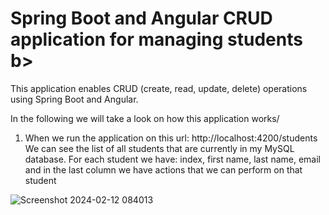 <h1> <b> Spring Boot and Angular CRUD application for managing students </b>b> </h1>

<p>This application enables CRUD (create, read, update, delete) operations using Spring Boot and Angular.</p>

In the following we will take a look on how this application works/

1. When we run the application on this url: http://localhost:4200/students
We can see the list of all students that are currently in my MySQL database.
For each student we have: index, first name, last name, email and in the last column we have actions that we can perform on that student

![Screenshot 2024-02-12 084013](https://github.com/RobertoStev/Spring-Boot-and-Angular-student-management-system/assets/65564783/510f0ffe-0aeb-4686-8f4d-120a52acf67d)

